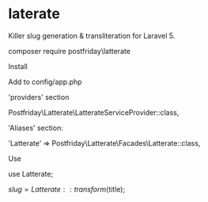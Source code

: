 # laterate
Killer slug generation &amp; transliteration for Laravel 5.

composer require postfriday\latterate

Install

Add to config/app.php

'providers' section

Postfriday\Latterate\LatterateServiceProvider::class,

'Aliases' section:

'Latterate' => Postfriday\Latterate\Facades\Latterate::class,

Use

use Latterate;

$slug = Latterate::transform($title);
